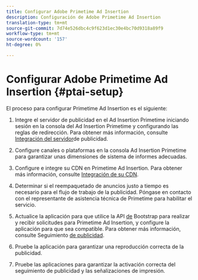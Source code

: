 ```yaml
---
title: Configurar Adobe Primetime Ad Insertion
description: Configuración de Adobe Primetime Ad Insertion
translation-type: tm+mt
source-git-commit: 7d74e526dbc4c9f623d1ec30e4bc70d9318a89f9
workflow-type: tm+mt
source-wordcount: '157'
ht-degree: 0%

---
```



# Configurar Adobe Primetime Ad Insertion {#ptai-setup}

El proceso para configurar Primetime Ad Insertion es el siguiente:

1. Integre el servidor de publicidad en el Ad Insertion Primetime iniciando sesión en la consola del Ad Insertion Primetime y configurando las reglas de redirección. Para obtener más información, consulte [Integración del servidor](integrate-ad-server.md)de publicidad.

1. Configure canales o plataformas en la consola Ad Insertion Primetime para garantizar unas dimensiones de sistema de informes adecuadas.

1. Configure e integre su CDN en Primetime Ad Insertion. Para obtener más información, consulte [Integración de su CDN](integrate-cdn.md).

1. Determinar si el reempaquetado de anuncios justo a tiempo es necesario para el flujo de trabajo de la publicidad. Póngase en contacto con el representante de asistencia técnica de Primetime para habilitar el servicio.

1. Actualice la aplicación para que utilice la API [de](/help/dynamic-ad-insertion/msapi-topics/ms-getting-started/ms-api-query-params.md) Bootstrap para realizar y recibir solicitudes para Primetime Ad Insertion, y configure la aplicación para que sea compatible. Para obtener más información, consulte Seguimiento [de publicidad](set-up-ad-tracking.md).

1. Pruebe la aplicación para garantizar una reproducción correcta de la publicidad. <!-- using the [Debugging tools](troubleshoot-and-debug.md).-->

1. Pruebe las aplicaciones para garantizar la activación correcta del seguimiento de publicidad y las señalizaciones de impresión.<!-- using the [Reporting](reporting-and-billing.md).-->
